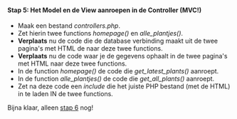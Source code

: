 #### Stap 5: Het Model en de View aanroepen in de Controller (MVC!)
- Maak een bestand *controllers.php*.
- Zet hierin twee functions *homepage()* en *alle_plantjes()*.
- **Verplaats** nu de code die de database verbinding maakt uit de twee pagina's met HTML de naar deze twee functions.
- **Verplaats** nu de code waar je de gegevens ophaalt in de twee pagina's met HTML naar deze twee functions.
- In de function *homepage()* de code die *get_latest_plants()* aanroept.
- In de function *alle_plantjes()* de code die *get_all_plants()* aanroept.
- Zet na deze code een *include* die het juiste PHP bestand (met de HTML) in te laden IN de twee functions. 

Bijna klaar, alleen [stap 6](Stap6.md) nog!